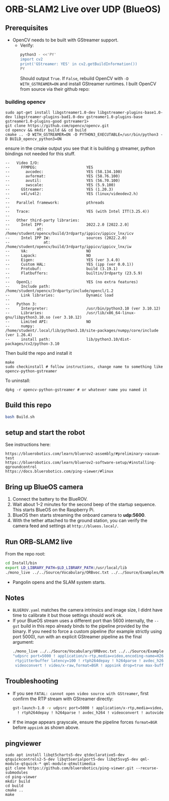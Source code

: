 # ORB-SLAM2 Live over UDP (BlueOS)

## Prerequisites
- OpenCV needs to be built with GStreamer support.
  - Verify:
    ```bash
    python3 - <<'PY'
    import cv2
    print('GStreamer: YES' in cv2.getBuildInformation())
    PY
    ```
    Should output `True`. If `False`, rebuild OpenCV with `-D WITH_GSTREAMER=ON` and install GStreamer runtimes. I built OpenCV from source via their github repo:

### building opencv

```
sudo apt-get install libgstreamer1.0-dev libgstreamer-plugins-base1.0-dev libgstreamer-plugins-bad1.0-dev gstreamer1.0-plugins-base gstreamer1.0-plugins-good gstreamer1>
git clone https://github.com/opencv/opencv.git
cd opencv && mkdir build && cd build
cmake .. -D WITH_GSTREAMER=ON -D PYTHON3_EXECUTABLE=/usr/bin/python3 -D BUILD_opencv_python3=ON
```

ensure in the cmake output you see that it is building g streamer, python bindings not needed for this stuff.
```
--   Video I/O:
--     FFMPEG:                      YES
--       avcodec:                   YES (58.134.100)
--       avformat:                  YES (58.76.100)
--       avutil:                    YES (56.70.100)
--       swscale:                   YES (5.9.100)
--     GStreamer:                   YES (1.20.3)
--     v4l/v4l2:                    YES (linux/videodev2.h)
-- 
--   Parallel framework:            pthreads
-- 
--   Trace:                         YES (with Intel ITT(3.25.4))
-- 
--   Other third-party libraries:
--     Intel IPP:                   2022.2.0 [2022.2.0]
--            at:                   /home/student/opencv/build/3rdparty/ippicv/ippicv_lnx/icv
--     Intel IPP IW:                sources (2022.2.0)
--               at:                /home/student/opencv/build/3rdparty/ippicv/ippicv_lnx/iw
--     VA:                          NO
--     Lapack:                      NO
--     Eigen:                       YES (ver 3.4.0)
--     Custom HAL:                  YES (ipp (ver 0.0.1))
--     Protobuf:                    build (3.19.1)
--     Flatbuffers:                 builtin/3rdparty (23.5.9)
-- 
--   OpenCL:                        YES (no extra features)
--     Include path:                /home/student/opencv/3rdparty/include/opencl/1.2
--     Link libraries:              Dynamic load
-- 
--   Python 3:
--     Interpreter:                 /usr/bin/python3.10 (ver 3.10.12)
--     Libraries:                   /usr/lib/x86_64-linux-gnu/libpython3.10.so (ver 3.10.12)
--     Limited API:                 NO
--     numpy:                       /home/student/.local/lib/python3.10/site-packages/numpy/core/include (ver 1.26.4)
--     install path:                lib/python3.10/dist-packages/cv2/python-3.10
```

Then build the repo and install it
```
make
sudo checkinstall # follow instructions, change name to something like opencv-python-gstreamer
```

To uninstall:
```
dpkg -r opencv-python-gstreamer # or whatever name you named it
```

## Build this repo
```bash
bash Build.sh
```

## setup and start the robot

See instructions here:
```
https://bluerobotics.com/learn/bluerov2-assembly/#preliminary-vacuum-test
https://bluerobotics.com/learn/bluerov2-software-setup/#installing-qgroundcontrol
https://docs.bluerobotics.com/ping-viewer/#linux
```

## Bring up BlueOS camera
1. Connect the battery to the BlueROV.
2. Wait about 1–2 minutes for the second beep of the startup sequence. This starts BlueOS on the Raspberry Pi.
3. BlueOS then starts streaming the onboard camera to **udp:5600**.
4. With the tether attached to the ground station, you can verify the camera feed and settings at `http://blueos.local/`.

## Run ORB‑SLAM2 live
From the repo root:
```bash
cd Install/bin
export LD_LIBRARY_PATH=$LD_LIBRARY_PATH:/usr/local/lib
./mono_live ../../Source/Vocabulary/ORBvoc.txt ../../Source/Examples/Monocular/BLUEROV.yaml results.txt --gst
```
- Pangolin opens and the SLAM system starts.

## Notes
- `BLUEROV.yaml` matches the camera intrinsics and image size, I didnt have time to calibrate it but those settings should work ok.
- If your BlueOS stream uses a different port than 5600 internally, the `--gst` build in this repo already binds to the pipeline provided by the binary. If you need to force a custom pipeline (for example strictly using port 5000), run with an explicit GStreamer pipeline as the final argument:
  ```bash
  ./mono_live ../../Source/Vocabulary/ORBvoc.txt ../../Source/Examples/Monocular/BLUEROV.yaml test.txt --gst \
  "udpsrc port=5000 ! application/x-rtp,media=video,encoding-name=H264,payload=96,clock-rate=90000 ! \
   rtpjitterbuffer latency=100 ! rtph264depay ! h264parse ! avdec_h264 ! \
   videoconvert ! video/x-raw,format=BGR ! appsink drop=true max-buffers=1 sync=false"
  ```

## Troubleshooting
- If you see `FATAL: cannot open video source with GStreamer`, first confirm the RTP stream with GStreamer directly:
  ```bash
  gst-launch-1.0 -v udpsrc port=5000 ! application/x-rtp,media=video,encoding-name=H264,payload=96 \
    ! rtph264depay ! h264parse ! avdec_h264 ! videoconvert ! autovideosink
  ```
- If the image appears grayscale, ensure the pipeline forces `format=BGR` before `appsink` as shown above.

## pingviewer

```
sudo apt install libqt5charts5-dev qtdeclarative5-dev qtquickcontrols2-5-dev libqt5serialport5-dev libqt5svg5-dev qml-module-qtquick-* qml-module-qtmultimedia
git clone https://github.com/bluerobotics/ping-viewer.git --recurse-submodules
cd ping-viewer
mkdir build
cd build
cmake ..
make
```
